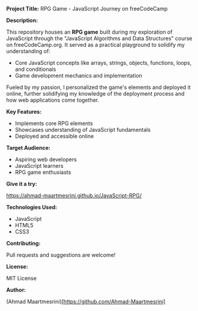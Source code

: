 **Project Title:** RPG Game - JavaScript Journey on freeCodeCamp

**Description:**

This repository houses an **RPG game** built during my exploration of JavaScript through the "JavaScript Algorithms and Data Structures" course on freeCodeCamp.org. It served as a practical playground to solidify my understanding of:

* Core JavaScript concepts like arrays, strings, objects, functions, loops, and conditionals
* Game development mechanics and implementation

Fueled by my passion, I personalized the game's elements and deployed it online, further solidifying my knowledge of the deployment process and how web applications come together.

**Key Features:**

* Implements core RPG elements
* Showcases understanding of JavaScript fundamentals
* Deployed and accessible online

**Target Audience:**

* Aspiring web developers
* JavaScript learners
* RPG game enthusiasts

**Give it a try:**

https://ahmad-maartmesrini.github.io/JavaScript-RPG/

**Technologies Used:**

* JavaScript
* HTML5
* CSS3 

**Contributing:**

Pull requests and suggestions are welcome!

**License:**

MIT License

**Author:**

(Ahmad Maartmesrini)[https://github.com/Ahmad-Maartmesrini]

